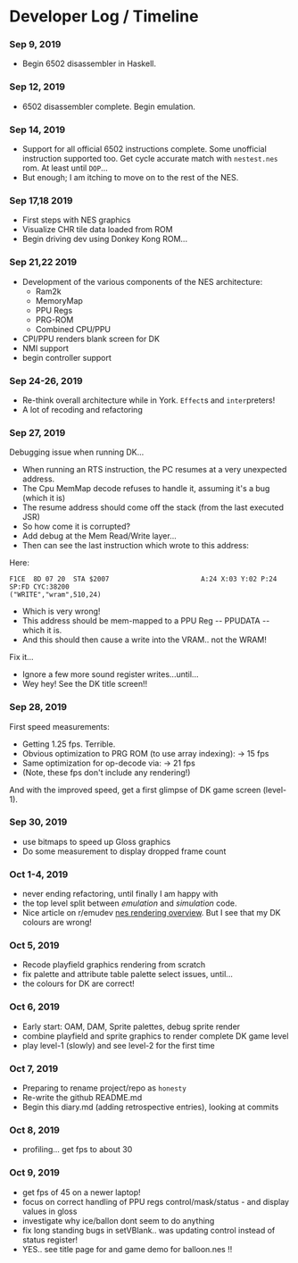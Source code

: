 
# Developer Log / Timeline

### Sep 9, 2019

- Begin 6502 disassembler in Haskell.

### Sep 12, 2019

- 6502 disassembler complete. Begin emulation.

### Sep 14, 2019

- Support for all official 6502 instructions complete. Some unofficial instruction supported too. Get cycle accurate match with `nestest.nes` rom. At least until `DOP`...
- But enough; I am itching to move on to the rest of the NES.

### Sep 17,18 2019

- First steps with NES graphics
- Visualize CHR tile data loaded from ROM
- Begin driving dev using Donkey Kong ROM...

### Sep 21,22 2019

- Development of the various components of the NES architecture:
    - Ram2k
    - MemoryMap
    - PPU Regs
    - PRG-ROM
    - Combined CPU/PPU
- CPI/PPU renders blank screen for DK
- NMI support
- begin controller support

### Sep 24-26, 2019

- Re-think overall architecture while in York. `Effect`s and `inter`preters!
- A lot of recoding and refactoring

### Sep 27, 2019

Debugging issue when running DK...

- When running an RTS instruction, the PC resumes at a very unexpected address.
- The Cpu MemMap decode refuses to handle it, assuming it's a bug (which it is)
- The resume address should come off the stack (from the last executed JSR)
- So how come it is corrupted?
- Add debug at the Mem Read/Write layer...
- Then can see the last instruction which wrote to this address:

Here:

    F1CE  8D 07 20  STA $2007                       A:24 X:03 Y:02 P:24 SP:FD CYC:38200
    ("WRITE","wram",510,24)

- Which is very wrong!
- This address should be mem-mapped to a PPU Reg -- PPUDATA -- which it is.
- And this should then cause a write into the VRAM.. not the WRAM!

Fix it...

- Ignore a few more sound register writes...until...
- Wey hey! See the DK title screen!!


### Sep 28, 2019

First speed measurements:

- Getting 1.25 fps. Terrible.
- Obvious optimization to PRG ROM (to use array indexing): -> 15 fps
- Same optimization for op-decode via: -> 21 fps
- (Note, these fps don't include any rendering!)

And with the improved speed, get a first glimpse of DK game screen (level-1).


### Sep 30, 2019

- use bitmaps to speed up Gloss graphics
- Do some measurement to display dropped frame count

### Oct 1-4, 2019

- never ending refactoring, until finally I am happy with
- the top level split between _emulation_ and _simulation_ code.
- Nice article on r/emudev
[nes rendering overview](https://www.reddit.com/r/EmuDev/comments/dblwr2/nes_rendering_overview/). But I see that my DK colours are wrong!


### Oct 5, 2019

- Recode playfield graphics rendering from scratch
- fix palette and attribute table palette select issues, until...
- the colours for DK are correct!

### Oct 6, 2019

- Early start: OAM, DAM, Sprite palettes, debug sprite render
- combine playfield and sprite graphics to render complete DK game level
- play level-1 (slowly) and see level-2 for the first time

### Oct 7, 2019

- Preparing to rename project/repo as `honesty`
- Re-write the github README.md
- Begin this diary.md (adding retrospective entries), looking at commits

### Oct 8, 2019

- profiling... get fps to about 30

### Oct 9, 2019

- get fps of 45 on a newer laptop!
- focus on correct handling of PPU regs control/mask/status - and display values in gloss
- investigate why ice/ballon dont seem to do anything
- fix long standing bugs in setVBlank.. was updating control instead of status register!
- YES.. see title page for and game demo for balloon.nes !!
